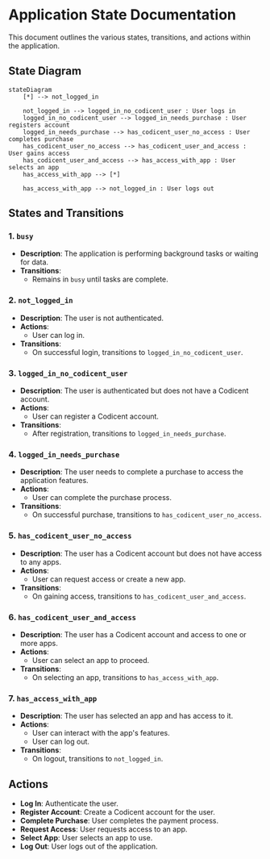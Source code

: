 
# Application State Documentation

This document outlines the various states, transitions, and actions within the application.

## State Diagram

```mermaid
stateDiagram
    [*] --> not_logged_in

    not_logged_in --> logged_in_no_codicent_user : User logs in
    logged_in_no_codicent_user --> logged_in_needs_purchase : User registers account
    logged_in_needs_purchase --> has_codicent_user_no_access : User completes purchase
    has_codicent_user_no_access --> has_codicent_user_and_access : User gains access
    has_codicent_user_and_access --> has_access_with_app : User selects an app
    has_access_with_app --> [*]

    has_access_with_app --> not_logged_in : User logs out
```

## States and Transitions

### 1. `busy`

- **Description**: The application is performing background tasks or waiting for data.
- **Transitions**:
  - Remains in `busy` until tasks are complete.
  
### 2. `not_logged_in`

- **Description**: The user is not authenticated.
- **Actions**:
  - User can log in.
- **Transitions**:
  - On successful login, transitions to `logged_in_no_codicent_user`.

### 3. `logged_in_no_codicent_user`

- **Description**: The user is authenticated but does not have a Codicent account.
- **Actions**:
  - User can register a Codicent account.
- **Transitions**:
  - After registration, transitions to `logged_in_needs_purchase`.

### 4. `logged_in_needs_purchase`

- **Description**: The user needs to complete a purchase to access the application features.
- **Actions**:
  - User can complete the purchase process.
- **Transitions**:
  - On successful purchase, transitions to `has_codicent_user_no_access`.

### 5. `has_codicent_user_no_access`

- **Description**: The user has a Codicent account but does not have access to any apps.
- **Actions**:
  - User can request access or create a new app.
- **Transitions**:
  - On gaining access, transitions to `has_codicent_user_and_access`.

### 6. `has_codicent_user_and_access`

- **Description**: The user has a Codicent account and access to one or more apps.
- **Actions**:
  - User can select an app to proceed.
- **Transitions**:
  - On selecting an app, transitions to `has_access_with_app`.

### 7. `has_access_with_app`

- **Description**: The user has selected an app and has access to it.
- **Actions**:
  - User can interact with the app's features.
  - User can log out.
- **Transitions**:
  - On logout, transitions to `not_logged_in`.

## Actions

- **Log In**: Authenticate the user.
- **Register Account**: Create a Codicent account for the user.
- **Complete Purchase**: User completes the payment process.
- **Request Access**: User requests access to an app.
- **Select App**: User selects an app to use.
- **Log Out**: User logs out of the application.